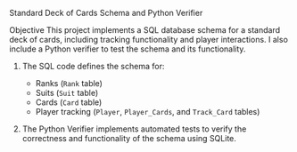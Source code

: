 Standard Deck of Cards Schema and Python Verifier

Objective
This project implements a SQL database schema for a standard deck of cards, including tracking functionality and player interactions.
I also include a Python verifier to test the schema and its functionality. 

1. The SQL code defines the schema for:
   - Ranks (`Rank` table)
   - Suits (`Suit` table)
   - Cards (`Card` table)
   - Player tracking (`Player`, `Player_Cards`, and `Track_Card` tables)
     
2. The Python Verifier implements automated tests to verify the correctness and functionality of the schema using SQLite.

